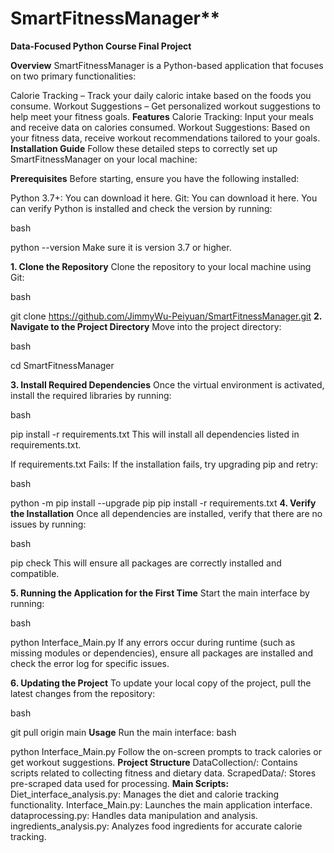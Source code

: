 # SmartFitnessManager**
**Data-Focused Python Course Final Project**

**Overview**
SmartFitnessManager is a Python-based application that focuses on two primary functionalities:

Calorie Tracking – Track your daily caloric intake based on the foods you consume.
Workout Suggestions – Get personalized workout suggestions to help meet your fitness goals.
**Features**
Calorie Tracking: Input your meals and receive data on calories consumed.
Workout Suggestions: Based on your fitness data, receive workout recommendations tailored to your goals.
**Installation Guide**
Follow these detailed steps to correctly set up SmartFitnessManager on your local machine:

**Prerequisites**
Before starting, ensure you have the following installed:

Python 3.7+: You can download it here.
Git: You can download it here.
You can verify Python is installed and check the version by running:

bash
 
python --version
Make sure it is version 3.7 or higher.

**1. Clone the Repository**
Clone the repository to your local machine using Git:

bash
 
git clone https://github.com/JimmyWu-Peiyuan/SmartFitnessManager.git
**2. Navigate to the Project Directory**
Move into the project directory:

bash
 
cd SmartFitnessManager

**3. Install Required Dependencies**
Once the virtual environment is activated, install the required libraries by running:

bash
 
pip install -r requirements.txt
This will install all dependencies listed in requirements.txt.

If requirements.txt Fails:
If the installation fails, try upgrading pip and retry:

bash
 
python -m pip install --upgrade pip
pip install -r requirements.txt
**4. Verify the Installation**
Once all dependencies are installed, verify that there are no issues by running:

bash
 
pip check
This will ensure all packages are correctly installed and compatible.

**5. Running the Application for the First Time**
Start the main interface by running:

bash
 
python Interface_Main.py
If any errors occur during runtime (such as missing modules or dependencies), ensure all packages are installed and check the error log for specific issues.

**6. Updating the Project**
To update your local copy of the project, pull the latest changes from the repository:

bash
 
git pull origin main
**Usage**
Run the main interface:
bash
 
python Interface_Main.py
Follow the on-screen prompts to track calories or get workout suggestions.
**Project Structure**
DataCollection/: Contains scripts related to collecting fitness and dietary data.
ScrapedData/: Stores pre-scraped data used for processing.
**Main Scripts:**
Diet_interface_analysis.py: Manages the diet and calorie tracking functionality.
Interface_Main.py: Launches the main application interface.
dataprocessing.py: Handles data manipulation and analysis.
ingredients_analysis.py: Analyzes food ingredients for accurate calorie tracking.
